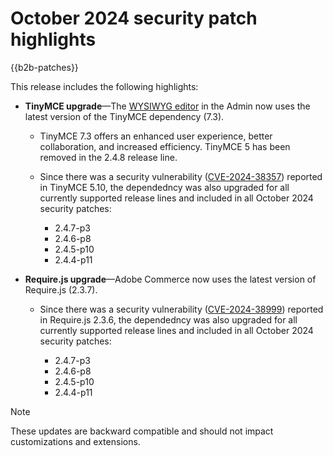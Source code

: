 # October 2024 security patch highlights

{{b2b-patches}}

This release includes the following highlights:

* **TinyMCE upgrade**—The [WYSIWYG editor](https://experienceleague.adobe.com/en/docs/commerce-admin/content-design/wysiwyg/editor) in the Admin now uses the latest version of the TinyMCE dependency (7.3​).

  * TinyMCE 7.3 offers an enhanced user experience, better collaboration, and increased efficiency. TinyMCE 5 has been removed in the 2.4.8 release line.​

  * Since there was a security vulnerability ([CVE-2024-38357](https://nvd.nist.gov/vuln/detail/CVE-2024-38357)) reported in TinyMCE 5.10, the dependedncy was also upgraded for all currently supported release lines and included in all October 2024 security patches:
  
    * 2.4.7-p3
    * 2.4.6-p8
    * 2.4.5-p10
    * 2.4.4-p11

* **Require.js upgrade**—Adobe Commerce now uses the latest version of Require.js (2.3.7).

  * Since there was a security vulnerability ([CVE-2024-38999](https://nvd.nist.gov/vuln/detail/CVE-2024-38999)) reported in Require.js 2.3.6, the dependedncy was also upgraded for all currently supported release lines and included in all October 2024 security patches:
  
    * 2.4.7-p3
    * 2.4.6-p8
    * 2.4.5-p10
    * 2.4.4-p11 

>[!NOTE]
>
>These updates are backward compatible and should not impact customizations and extensions.​
